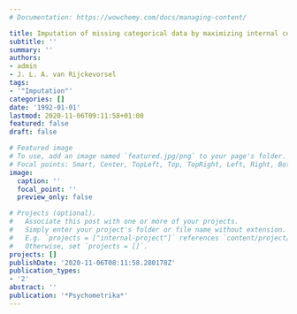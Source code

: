 ```yaml
---
# Documentation: https://wowchemy.com/docs/managing-content/

title: Imputation of missing categorical data by maximizing internal consistency
subtitle: ''
summary: ''
authors:
- admin
- J. L. A. van Rijckevorsel
tags:
- '"Imputation"'
categories: []
date: '1992-01-01'
lastmod: 2020-11-06T09:11:58+01:00
featured: false
draft: false

# Featured image
# To use, add an image named `featured.jpg/png` to your page's folder.
# Focal points: Smart, Center, TopLeft, Top, TopRight, Left, Right, BottomLeft, Bottom, BottomRight.
image:
  caption: ''
  focal_point: ''
  preview_only: false

# Projects (optional).
#   Associate this post with one or more of your projects.
#   Simply enter your project's folder or file name without extension.
#   E.g. `projects = ["internal-project"]` references `content/project/deep-learning/index.md`.
#   Otherwise, set `projects = []`.
projects: []
publishDate: '2020-11-06T08:11:58.280178Z'
publication_types:
- '2'
abstract: ''
publication: '*Psychometrika*'
---
```

